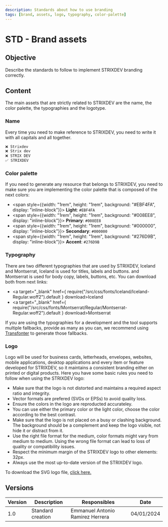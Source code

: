 ```yaml
---
description: Standards about how to use branding
tags: [brand, assets, logo, typography, color-palette]
---
```


# STD - Brand assets

## Objective

Describe the standards to follow to implement STRIXDEV branding correctly.

## Content

The main assets that are strictly related to STRIXDEV are the name, the color palette, the typographies and the logotype.

### Name

Every time you need to make reference to STRIXDEV, you need to write it with all capitals and all together.
```txt title="Examples"
❌ Strixdev
❌ Strix dev
❌ STRIX DEV
✅ STRIXDEV
```

### Color palette

If you need to generate any resource that belongs to STRIXDEV, you need to make sure you are implementing the color palette that is composed of the next colors:
- <span style={{width: "1rem", height: "1rem", background: "#EBF4FA", display: "inline-block"}}></span> <strong>Light</strong>: <code>#EBF4FA</code>
- <span style={{width: "1rem", height: "1rem", background: "#008EE8", display: "inline-block"}}></span> <strong>Primary</strong>: <code>#008EE8</code> 
- <span style={{width: "1rem", height: "1rem", background: "#000000", display: "inline-block"}}></span> <strong>Secondary</strong>: <code>#000000</code>
- <span style={{width: "1rem", height: "1rem", background: "#276D9B", display: "inline-block"}}></span> <strong>Accent</strong>: <code>#276D9B</code>

### Typography

There are two different typographies that are used by STRIXDEV, Iceland and Montserrat, Iceland is used for titles, labels and buttons. and Montserrat is used for body copy, labels, buttons, etc.
You can download both from next links:
- <a target="_blank" href={ require("/src/css/fonts/Iceland/Iceland-Regular.woff2").default } download>Iceland</a>
- <a target="_blank" href={ require("/src/css/fonts/Montserrat/Regular/Montserrat-Regular.woff2").default } download>Montserrat</a>

If you are using the typographies for a development and the tool supports multiple fallbacks, provide as many as you can, we recommend using [Transfonter](https://transfonter.org/) to generate those fallbacks.

### Logo

Logo will be used for business cards, letterheads, envelopes, websites, mobile applications, desktop applications and every item or feature developed for STRIXDEV, so it maintains a consistent branding either on printed or digital products.
Here you have some basic rules you need to follow when using the STRIXDEV logo:

- Make sure that the logo is not distorted and maintains a required aspect ratio and integrity.
- Vector formats are prefered (SVGs or EPSs) to avoid quality loss. 
- Ensure the colors in the logo are reproducted accurateley.
- You can use either the primary color or the light color, choose the color according to the best contrast.
- Make sure that the logo is not placed on a busy or clashing background. The background should be a complement and keep the logo visible, not hide it or distract from it.
- Use the right file format for the medium, color formats might vary from medium to medium. Using the wrong file format can lead to loss of quality or compatibility issues.
- Respect the minimum margin of the STRIXDEV logo to other elements: 32px.
- Always use the most up-to-date version of the STRIXDEV logo.

To download the SVG logo file, <a target="_blank" href="/img/logo.svg" download>click here.</a>

## Versions

| Version | Description       | Responsibles                     | Date       |
|---------|-------------------|----------------------------------|------------|
| 1.0     | Standard creation | Emmanuel Antonio Ramirez Herrera | 04/01/2024 |
